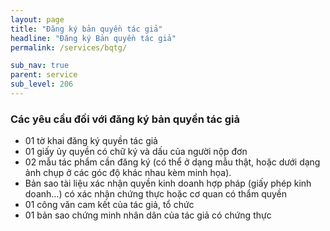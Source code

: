 ```yaml
---
layout: page
title: "Đăng ký bản quyền tác giả"
headline: "Đăng ký Bản quyền tác giả"
permalink: /services/bqtg/

sub_nav: true
parent: service
sub_level: 206
---
```


### Các yêu cầu đối với đăng ký bản quyền tác giả
- 01 tờ khai đăng ký quyền tác giả
- 01 giấy ủy quyền có chữ ký và dấu của người nộp đơn
- 02 mẫu tác phẩm cần đăng ký (có thể ở dạng mẫu thật, hoặc dưới dạng ảnh chụp ở các góc độ khác nhau kèm minh họa).
- Bản sao tài liệu xác nhận quyền kinh doanh hợp pháp (giấy phép kinh doanh…) có xác nhận chứng thực hoặc cơ quan có thẩm quyền
- 01 công văn cam kết của tác giả, tổ chức
- 01 bản sao chứng minh nhân dân của tác giả có chứng thực
